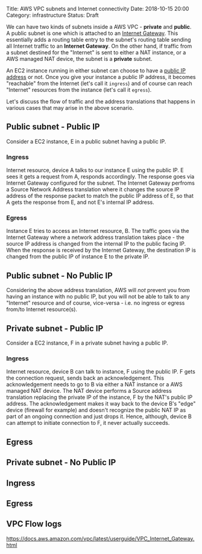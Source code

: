 Title: AWS VPC subnets and Internet connectivity
Date: 2018-10-15 20:00
Category: infrastructure
Status: Draft

We can have two kinds of subnets inside a AWS VPC - __private__ and __public__. A public subnet is one which is 
attached to an [Internet Gateway](https://docs.aws.amazon.com/vpc/latest/userguide/VPC_Internet_Gateway.html). This essentially adds a routing table entry to the subnet's routing table sending all Internet traffic to an **Internet Gateway**. On the other hand, 
if traffic from a subnet destined for the "Internet" is sent to either a NAT instance, or a AWS managed NAT device, the subnet 
is a __private__ subnet. 

An EC2 instance running in either subnet can choose to have a [public IP address](https://docs.aws.amazon.com/AWSEC2/latest/UserGuide/using-instance-addressing.html#concepts-public-addresses)
or not. Once you give your instance a public IP address, it becomes "reachable" from the Internet (let's call it `ingress`) 
and of course can reach "Internet" resources from the instance (let's call it `egress`).

Let's discuss the flow of traffic and the address translations that happens in various cases that may arise 
in the above scenario.

## Public subnet - Public IP

Consider a EC2 instance, E in a public subnet having a public IP.

### Ingress

Internet resource, device A talks to our instance E using the public IP. E sees it gets a request from A,
responds accordingly. The response goes via Internet Gateway configured for the subnet. The Internet Gateway
perfroms a Source Network Address translation where it changes the source IP address of the response packet
to match the public IP address of E, so that A gets the response from E, and not E's internal IP address.

### Egress

Instance E tries to access an Internet resource, B. The traffic goes via the Internet Gateway where a network 
address translation takes place - the source IP address is changed from the internal IP to the public facing
IP. When the response is received by the Internet Gateway, the destination IP is changed from the public IP of instance 
E to the private IP.

## Public subnet - No Public IP

Considering the above address translation, AWS will *not* prevent you from having an instance with no public IP,
but you will not be able to talk to any "Internet" resource and of course, vice-versa - i.e. no ingress or egress
from/to Internet resource(s).

## Private subnet - Public IP

Consider a EC2 instance, F in a private subnet having a public IP.

### Ingress

Internet resource, device B can talk to instance, F using the public IP. F gets the connection request, sends
back an acknowledgement. This acknowledgement needs to go to B via either a NAT instance or a AWS managed NAT device.
The NAT device performs a Source address translation replacing the private IP of the instance, F by the NAT's public
IP address. The acknowledgement makes it way back to the device B's "edge" device (firewall for example) and doesn't recognize
the public NAT IP as part of an ongoing connection and just drops it. Hence, although, device B can attempt to
initiate connection to F, it never actually succeeds.

## Egress


## Private subnet - No Public IP

## Ingress

## Egress




## VPC Flow logs


https://docs.aws.amazon.com/vpc/latest/userguide/VPC_Internet_Gateway.html

